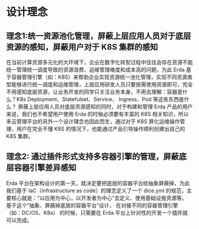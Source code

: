 # 设计理念
## 理念1:统一资源池化管理，屏蔽上层应用人员对于底层资源的感知，屏蔽用户对于 K8S 集群的感知
在当前计算资源多元化的大环境下，企业在数字化转型过程中往往会存在资源不能统一管理统一调度导致的资源浪费、运维管理难度和成本高的问题，为此 Erda 基于容器管理引擎（如：K8S）来帮助企业实现资源统一池化管理，实现不同资源类型能够进行统一调度和运维管理，上层应用研发人员只要按需使用资源即可，完全不用感知底层资源，让业务开发的同学只关注业务本身，不用去理解：容器是什么？K8s Deployment、Statefulset、Service、 Ingress、Pod 等这些东西是什么？
屏蔽上层应用人员对底层资源感知的同时，对于构建和管理 Erda 产品的用户来说，我们也不希望用户使用 Erda 的时候必须要有丰富的 K8S 相关知识，所以多云管理平台的另外一个设计理念也因此而生，通过对于 K8S 屏化运维操作管理，用户在完全不懂 K8S 的情况下，也能通过产品引导操作顺利创建出自己的 K8S 集群。

## 理念2: 通过插件形式支持多容器引擎的管理，屏蔽底层容器引擎差异感知
Erda 平台在架构设计的第一天，就决定要把底层的容器平台给抽象屏蔽掉，为此我们基于 IaC（infrastructure as code）的理念定义了一个 dice.yml 的规范，主要核心就是：“以应用为中心，以开发者为中心”去定义、使用基础设施资源等。
基于这个“抽象、屏蔽掉底层的容器平台“设计， 在对接不同的容器管理引擎（如：DC/OS、K8s） 的时候，只需要在 Erda 平台上针对性的开发一个插件就可以完成。